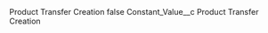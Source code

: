 <?xml version="1.0" encoding="UTF-8"?>
<CustomMetadata xmlns="http://soap.sforce.com/2006/04/metadata" xmlns:xsi="http://www.w3.org/2001/XMLSchema-instance" xmlns:xsd="http://www.w3.org/2001/XMLSchema">
    <label>Product Transfer Creation</label>
    <protected>false</protected>
    <values>
        <field>Constant_Value__c</field>
        <value xsi:type="xsd:string">Product Transfer Creation</value>
    </values>
</CustomMetadata>
